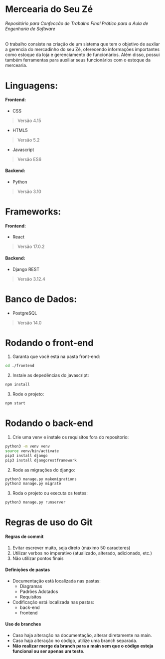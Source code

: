 # Mercearia do Seu Zé
###### Repositório para Confeccão de Trabalho Final Prático para a Aula de Engenharia de Software

O trabalho consiste na criação de um sistema que tem o objetivo de auxliar a gerencia do mercadinho do seu Zé, oferecendo informações importantes como estoque da loja e gerenciamento de funcionários. Além disso, possui também ferramentas para auxiliar seus funcionários com o estoque da mercearia.

# Linguagens:
#### Frontend:
- CSS
> Versão 4.15
- HTML5
> Versão 5.2
- Javascript
> Versão ES6
#### Backend:
- Python
> Versão 3.10

# Frameworks:
#### Frontend:
- React
> Versão 17.0.2
#### Backend:
- Django REST 
> Versão 3.12.4

# Banco de Dados:
- PostgreSQL
> Versão 14.0

# Rodando o front-end

1. Garanta que você está na pasta front-end:

```sh
cd ./frontend
```

2. Instale as depedências do javascript:

```sh
npm install
```

3. Rode o projeto:

```sh
npm start
```


# Rodando o back-end

1. Crie uma venv e instale os requisitos fora do repositorio:

```sh
python3 -m venv venv
source venv/bin/activate
pip3 install django
pip3 install djangorestframework
```

2. Rode as migrações do django:

```sh
python3 manage.py makemigrations
python3 manage.py migrate
```

3. Roda o projeto ou executa os testes:

```sh
python3 manage.py runserver
```

# Regras de uso do Git
#### Regras de commit

1. Evitar escrever muito, seja direto (máximo 50 caracteres)
2. Utilizar verbos no imperativo (atualizado, alterado, adicionado, etc.)
3. Não utilizar pontos finais

#### Definições de pastas

- Documentação está localizada nas pastas:
  - Diagramas
  - Padrões Adotados
  - Requisitos
- Codificação está localizada nas pastas:
  - back-end
  - frontend

#### Uso de branches

- Caso haja alteração na documentação, alterar diretamente na main.
- Caso haja alteração no código, utilize uma branch separada. 
- **Não realizar merge da branch para a main sem que o código esteja funcional ou ser apenas um teste.** 

